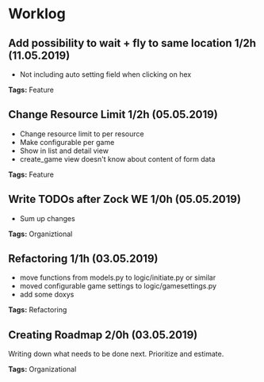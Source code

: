 # Worklog

## Add possibility to wait + fly to same location 1/2h (11.05.2019)

- Not including auto setting field when clicking on hex

**Tags:** Feature

## Change Resource Limit 1/2h (05.05.2019)

- Change resource limit to per resource
- Make configurable per game
- Show in list and detail view
- create_game view doesn't know about content of form data

**Tags:** Feature

## Write TODOs after Zock WE 1/0h (05.05.2019)

- Sum up changes

**Tags:** Organiztional

## Refactoring 1/1h (03.05.2019)

- move functions from models.py to logic/initiate.py or similar
- moved configurable game settings to logic/gamesettings.py
- add some doxys

**Tags:** Refactoring

## Creating Roadmap 2/0h (03.05.2019)

Writing down what needs to be done next. Prioritize and estimate.

**Tags:** Organizational